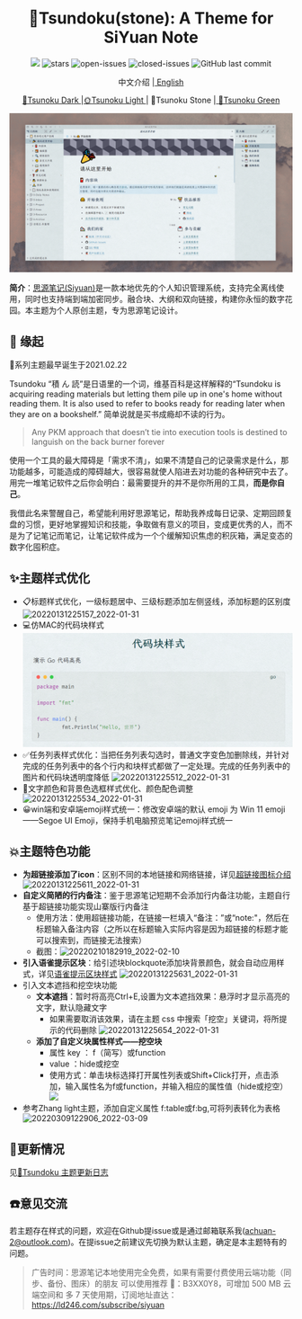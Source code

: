 <h1 align="center">🧱Tsundoku(stone): A Theme for SiYuan Note</h1>

<p align="center">          
           <a title="Hits" target="_blank" href="https://github.com/Achuan-2/siyuan-themes-tsundoku-texture"><img src="https://hits.b3log.org/Achuan-2/siyuan-themes-tsundoku-texture.svg" ></a>
           <img src="https://img.shields.io/github/stars/Achuan-2/siyuan-themes-tsundoku-stone" alt="stars">
           <img src="https://img.shields.io/github/issues-raw/Achuan-2/siyuan-themes-tsundoku-stone" alt="open-issues">
           <img src="https://img.shields.io/github/issues-closed-raw/Achuan-2/siyuan-themes-tsundoku-stone" alt="closed-issues">
          <img src="https://img.shields.io/github/last-commit/Achuan-2/siyuan-themes-tsundoku-stone" alt="GitHub last commit">
</p>

<p align="center">中文介绍 |<a href="README_EN.md"> English</a></p>

<p align="center"><a href="https://github.com/Achuan-2/siyuan-themes-tsundoku-dark"> 🌙Tsunoku Dark </a> |<a href="https://github.com/Achuan-2/siyuan-themes-tsundoku-light">🌞Tsunoku Light </a>|  🧱Tsunoku Stone |<a href="https://github.com/Achuan-2/siyuan-themes-tsundoku-green"> 🍃Tsunoku Green </a></p>

![](preview.png)

**简介**：[思源笔记(Siyuan)](https://github.com/siyuan-note/siyuan)是一款本地优先的个人知识管理系统，支持完全离线使用，同时也支持端到端加密同步。融合块、大纲和双向链接，构建你永恒的数字花园。本主题为个人原创主题，专为思源笔记设计。

## 💌 缘起

🎉系列主题最早诞生于2021.02.22

Tsundoku “積 ん 読”是日语里的一个词，维基百科是这样解释的“Tsundoku is acquiring reading materials but letting them pile up in one's home without reading them. It is also used to refer to books ready for reading later when they are on a bookshelf.” 简单说就是买书成瘾却不读的行为。
> Any PKM approach that doesn’t tie into execution tools is destined to languish on the back burner forever

使用一个工具的最大障碍是「需求不清」，如果不清楚自己的记录需求是什么，那功能越多，可能造成的障碍越大，很容易就使人陷进去对功能的各种研究中去了。用完一堆笔记软件之后你会明白：最需要提升的并不是你所用的工具，**而是你自己**。

我借此名来警醒自己，希望能利用好思源笔记，帮助我养成每日记录、定期回顾复盘的习惯，更好地掌握知识和技能，争取做有意义的项目，变成更优秀的人，而不是为了记笔记而笔记，让笔记软件成为一个个缓解知识焦虑的积灰箱，满足变态的数字化囤积症。

## ✨主题样式优化

- 📋标题样式优化，一级标题居中、三级标题添加左侧竖线，添加标题的区别度
  ![20220131225157_2022-01-31](https://cdn.jsdelivr.net/gh/Achuan-2/PicBed@pic/assets/README/20220131225157_2022-01-31.png)
- 💻仿MAC的代码块样式
    ![](image/README/1643640889451.png)
- ✅任务列表样式优化：当把任务列表勾选时，普通文字变色加删除线，并针对完成的任务列表中的各个行内和块样式都做了一定处理。完成的任务列表中的图片和代码块透明度降低
  ![20220131225512_2022-01-31](https://cdn.jsdelivr.net/gh/Achuan-2/PicBed@pic/assets/README/20220131225512_2022-01-31.png)
- 🎨文字颜色和背景色选框样式优化、颜色配色调整![20220131225534_2022-01-31](https://cdn.jsdelivr.net/gh/Achuan-2/PicBed@pic/assets/README/20220131225534_2022-01-31.png)
- 😀win端和安卓端emoji样式统一：修改安卓端的默认 emoji 为 Win 11 emoji——Segoe UI Emoji，保持手机电脑预览笔记emoji样式统一


## 💥主题特色功能
- **为超链接添加了icon**：区别不同的本地链接和网络链接，详见[超链接图标介绍](https://www.yuque.com/achuan-2/siyuan/gar358)
  ![20220131225611_2022-01-31](https://cdn.jsdelivr.net/gh/Achuan-2/PicBed@pic/assets/README/20220131225611_2022-01-31.png)
- **自定义简陋的行内备注**：鉴于思源笔记短期不会添加行内备注功能，主题自行基于超链接功能实现山寨版行内备注
  - 使用方法：使用超链接功能，在链接一栏填入“备注：”或“note:"，然后在标题输入备注内容（之所以在标题输入实际内容是因为超链接的标题才能可以搜索到，而链接无法搜索）
  - 截图：![20220210182919_2022-02-10](https://cdn.jsdelivr.net/gh/Achuan-2/PicBed@pic/assets/README/20220210182919_2022-02-10.png)
- **引入语雀提示区块**：给引述块blockquote添加块背景颜色，就会自动应用样式，详见[语雀提示区块样式](https://www.yuque.com/achuan-2/siyuan/obxpvr)
  ![20220131225631_2022-01-31](https://cdn.jsdelivr.net/gh/Achuan-2/PicBed@pic/assets/README/20220131225631_2022-01-31.png)
- 引入文本遮挡和挖空块功能
  - **文本遮挡**：暂时将高亮Ctrl+E,设置为文本遮挡效果：悬浮时才显示高亮的文字，默认隐藏文字 
    - 如果需要取消该效果，请在主题 css 中搜索「挖空」关键词，将所提示的代码删除
  ![20220131225654_2022-01-31](https://cdn.jsdelivr.net/gh/Achuan-2/PicBed@pic/assets/README/20220131225654_2022-01-31.png)
  - **添加了自定义块属性样式——挖空块**
    - 属性 key ： f（简写）或function
    - value ：hide或挖空
    - 使用方式：单击块标选择打开属性列表或Shift+Click打开，点击添加，输入属性名为f或function，并输入相应的属性值（hide或挖空）![](https://cdn.jsdelivr.net/gh/Achuan-2/Picbed@pic/assets/1643641180054%E6%80%9D%E6%BA%90stone%E6%8C%96%E7%A9%BA.gif)
- 参考Zhang light主题，添加自定义属性 f:table或f:bg,可将列表转化为表格![20220309122906_2022-03-09](https://cdn.jsdelivr.net/gh/Achuan-2/PicBed@pic/assets/README/20220309122906_2022-03-09.png)

## 🚀更新情况

见[📃Tsundoku 主题更新日志](https://www.yuque.com/achuan-2/siyuan/bkq4s2)

## ☎️意见交流

若主题存在样式的问题，欢迎在Github提issue或是通过邮箱联系我(achuan-2@outlook.com)。在提issue之前建议先切换为默认主题，确定是本主题特有的问题。

> 广告时间：思源笔记本地使用完全免费，如果有需要付费使用云端功能（同步、备份、图床）的朋友
> 可以使用推荐 🐴：B3XX0Y8，可增加 500 MB 云端空间和 多 7 天使用期，订阅地址直达： https://ld246.com/subscribe/siyuan 